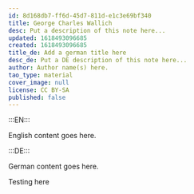 ```yaml
---
id: 8d168db7-ff6d-45d7-811d-e1c3e69bf340
title: George Charles Wallich
desc: Put a description of this note here...
updated: 1618493096685
created: 1618493096685
title_de: Add a german title here
desc_de: Put a DE description of this note here...
author: Author name(s) here.
tao_type: material
cover_image: null
license: CC BY-SA
published: false
---
```


:::EN:::

English content goes here.

:::DE:::

German content goes here.

Testing here
